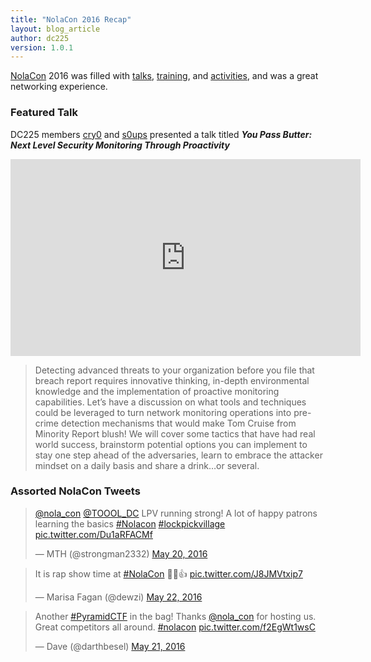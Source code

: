 ```yaml
---
title: "NolaCon 2016 Recap"
layout: blog_article
author: dc225
version: 1.0.1
---
```


[NolaCon](https://nolacon.com/)  2016 was filled with [talks](https://nolacon.com/schedule/), [training](https://nolacon.com/2016-training/), and [activities](https://nolacon.com/activities/), and was a great networking experience.

### Featured Talk

DC225 members [cry0](https://nolacon.com/speaker/cry0/) and [s0ups](https://nolacon.com/speaker/s0ups/) presented a talk titled _**You Pass Butter: Next Level Security Monitoring Through Proactivity**_

<iframe width="560" height="315" src="https://www.youtube.com/embed/GLsF9zA8sHE?start=270" frameborder="0" allowfullscreen></iframe>

> Detecting advanced threats to your organization before you file that breach report requires innovative thinking, in-depth environmental knowledge and the implementation of proactive monitoring capabilities. Let’s have a discussion on what tools and techniques could be leveraged to turn network monitoring operations into pre-crime detection mechanisms that would make Tom Cruise from Minority Report blush! We will cover some tactics that have had real world success, brainstorm potential options you can implement to stay one step ahead of the adversaries, learn to embrace the attacker mindset on a daily basis and share a drink…or several.

### Assorted NolaCon Tweets

<blockquote class="twitter-tweet" data-lang="en"><p lang="en" dir="ltr"><a href="https://twitter.com/nola_con">@nola_con</a> <a href="https://twitter.com/TOOOL_DC">@TOOOL_DC</a> LPV running strong! A lot of happy patrons learning the basics <a href="https://twitter.com/hashtag/Nolacon?src=hash">#Nolacon</a> <a href="https://twitter.com/hashtag/lockpickvillage?src=hash">#lockpickvillage</a> <a href="https://t.co/Du1aRFACMf">pic.twitter.com/Du1aRFACMf</a></p>&mdash; MTH (@strongman2332) <a href="https://twitter.com/strongman2332/status/733759929425616896">May 20, 2016</a></blockquote>


<blockquote class="twitter-tweet" data-lang="en"><p lang="en" dir="ltr">It is rap show time at <a href="https://twitter.com/hashtag/NolaCon?src=hash">#NolaCon</a> 🎤😁👍 <a href="https://t.co/J8JMVtxip7">pic.twitter.com/J8JMVtxip7</a></p>&mdash; Marisa Fagan (@dewzi) <a href="https://twitter.com/dewzi/status/734206191438434304">May 22, 2016</a></blockquote>


<blockquote class="twitter-tweet" data-lang="en"><p lang="en" dir="ltr">Another <a href="https://twitter.com/hashtag/PyramidCTF?src=hash">#PyramidCTF</a> in the bag! Thanks <a href="https://twitter.com/nola_con">@nola_con</a> for hosting us. Great competitors all around. <a href="https://twitter.com/hashtag/nolacon?src=hash">#nolacon</a> <a href="https://t.co/f2EgWt1wsC">pic.twitter.com/f2EgWt1wsC</a></p>&mdash; Dave (@darthbesel) <a href="https://twitter.com/darthbesel/status/734130238284697600">May 21, 2016</a></blockquote>


<script async src="//platform.twitter.com/widgets.js" charset="utf-8"></script>
